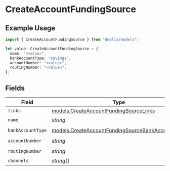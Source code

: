 # CreateAccountFundingSource

## Example Usage

```typescript
import { CreateAccountFundingSource } from "dwolla/models";

let value: CreateAccountFundingSource = {
  name: "<value>",
  bankAccountType: "savings",
  accountNumber: "<value>",
  routingNumber: "<value>",
};
```

## Fields

| Field                                                                                                      | Type                                                                                                       | Required                                                                                                   | Description                                                                                                |
| ---------------------------------------------------------------------------------------------------------- | ---------------------------------------------------------------------------------------------------------- | ---------------------------------------------------------------------------------------------------------- | ---------------------------------------------------------------------------------------------------------- |
| `links`                                                                                                    | [models.CreateAccountFundingSourceLinks](../models/createaccountfundingsourcelinks.md)                     | :heavy_minus_sign:                                                                                         | N/A                                                                                                        |
| `name`                                                                                                     | *string*                                                                                                   | :heavy_check_mark:                                                                                         | N/A                                                                                                        |
| `bankAccountType`                                                                                          | [models.CreateAccountFundingSourceBankAccountType](../models/createaccountfundingsourcebankaccounttype.md) | :heavy_check_mark:                                                                                         | N/A                                                                                                        |
| `accountNumber`                                                                                            | *string*                                                                                                   | :heavy_check_mark:                                                                                         | N/A                                                                                                        |
| `routingNumber`                                                                                            | *string*                                                                                                   | :heavy_check_mark:                                                                                         | N/A                                                                                                        |
| `channels`                                                                                                 | *string*[]                                                                                                 | :heavy_minus_sign:                                                                                         | N/A                                                                                                        |